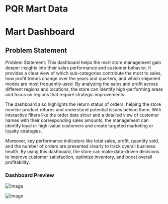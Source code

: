 
# PQR Mart Data 


# Mart Dashboard

## Problem Statement

Problem Statement:
This dashboard helps the mart store management gain deeper insights into their sales performance and customer behavior. It provides a clear view of which sub-categories contribute the most to sales, how profit trends change over the years and quarters, and which shipment modes are most frequently used. By analyzing the sales and profit across different regions and locations, the store can identify high-performing areas and focus on regions that require strategic improvements.

The dashboard also highlights the return status of orders, helping the store monitor product returns and understand potential issues behind them. With interactive filters like the order date slicer and a detailed view of customer names with their corresponding sales amounts, the management can identify loyal or high-value customers and create targeted marketing or loyalty strategies.

Moreover, key performance indicators like total sales, profit, quantity sold, and the number of orders are presented clearly to track overall business health. By using this dashboard, the store can make data-driven decisions to improve customer satisfaction, optimize inventory, and boost overall profitability.

### Dashboard Preview


 ![Image](https://github.com/user-attachments/assets/68fbf892-74ed-4327-872d-c1195b050890)

 
![Image](https://github.com/user-attachments/assets/68fbf892-74ed-4327-872d-c1195b050890)

